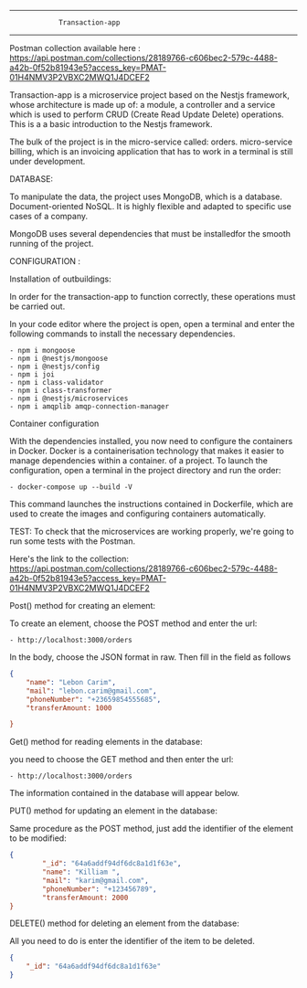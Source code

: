 ***********************************************************************************
				Transaction-app
***********************************************************************************

Postman collection available here : 
https://api.postman.com/collections/28189766-c606bec2-579c-4488-a42b-0f52b81943e5?access_key=PMAT-01H4NMV3P2VBXC2MWQ1J4DCEF2



Transaction-app is a microservice project based on the Nestjs framework,
whose architecture is made up of: a module, a controller and a service which 
is used to perform CRUD (Create Read Update Delete) operations. This is a 
a basic introduction to the Nestjs framework.

The bulk of the project is in the micro-service called: orders.
micro-service billing, which is an invoicing application that has to work
in a terminal is still under development.

DATABASE: 

To manipulate the data, the project uses MongoDB, which is a database. 
Document-oriented NoSQL. It is highly flexible and adapted to specific use cases 
of a company.

MongoDB uses several dependencies that must be installedfor the smooth running of the project.


CONFIGURATION :

Installation of outbuildings: 

In order for the transaction-app to function correctly, these operations must be carried out.

In your code editor where the project is open, open a terminal
and enter the following commands to install the necessary dependencies.

	- npm i mongoose
	- npm i @nestjs/mongoose
	- npm i @nestjs/config
	- npm i joi
	- npm i class-validator
	- npm i class-transformer
	- npm i @nestjs/microservices
	- npm i amqplib amqp-connection-manager


Container configuration

With the dependencies installed, you now need to configure the containers in Docker. 
Docker is a containerisation technology that makes it easier to manage dependencies within a container. 
of a project.
To launch the configuration, open a terminal in the project directory and run
the order: 

	- docker-compose up --build -V

This command launches the instructions contained in Dockerfile, which are used to create the 
images and configuring containers automatically. 


TEST:
To check that the microservices are working properly, we're going to run some tests with the 
Postman. 

Here's the link to the collection: https://api.postman.com/collections/28189766-c606bec2-579c-4488-a42b-0f52b81943e5?access_key=PMAT-01H4NMV3P2VBXC2MWQ1J4DCEF2



Post() method for creating an element:

To create an element, choose the POST method and enter the url:

	- http://localhost:3000/orders

In the body, choose the JSON format in raw. Then fill in the field as follows

```json
{
    "name": "Lebon Carim",
    "mail": "lebon.carim@gmail.com",
    "phoneNumber": "+23659854555685",
    "transferAmount: 1000

}
```


Get() method for reading elements in the database:

you need to choose the GET method and then enter the url: 

	- http://localhost:3000/orders

The information contained in the database will appear below.


PUT() method for updating an element in the database:

Same procedure as the POST method, just add the identifier of the element to be modified:
```json
{
        "_id": "64a6addf94df6dc8a1d1f63e",
        "name": "Killiam ",
        "mail": "karim@gmail.com",
        "phoneNumber": "+123456789",
        "transferAmount: 2000
}
```

DELETE() method for deleting an element from the database:

All you need to do is enter the identifier of the item to be deleted.
```json
{
    "_id": "64a6addf94df6dc8a1d1f63e"
}
```

